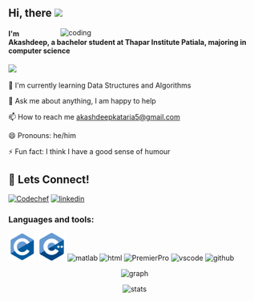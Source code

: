 
## Hi, there <img src="https://raw.githubusercontent.com/wasabeef/wasabeef/master/icons/wave.gif" width=40>

<img align="right" width=400 alt="coding" src="https://camo.githubusercontent.com/c1dcb74cc1c1835b1d716f5051499a2814c683c806b15f04b0eba492863703e9/68747470733a2f2f63646e2e6472696262626c652e636f6d2f75736572732f3733303730332f73637265656e73686f74732f363538313234332f6176656e746f2e676966">

#### I'm Akashdeep, a bachelor student at Thapar Institute Patiala, majoring in computer science

![](https://komarev.com/ghpvc/?username=Akashdeep-k)

🧠 I'm currently learning Data Structures and Algorithms

💬 Ask me about anything, I am happy to help

📫 How to reach me akashdeepkataria5@gmail.com

😄 Pronouns: he/him

⚡️ Fun fact: I think I have a good sense of humour


## 🔗 Lets Connect!
[![Codechef](https://img.shields.io/badge/Codechef-000?style=for-the-badge&logo=ko-fi&logoColor=lightblue)](https://www.codechef.com/users/akashdeep_k)
[![linkedin](https://img.shields.io/badge/linkedin-0A66C2?style=for-the-badge&logo=linkedin&logoColor=white)](https://www.linkedin.com/in/akashdeep-singh-kataria-485b61222/)

### Languages and tools: 

<p align="left">
<img src="https://raw.githubusercontent.com/devicons/devicon/master/icons/c/c-original.svg" alt="c" width="55" height="55"/>
<img src="https://raw.githubusercontent.com/devicons/devicon/master/icons/cplusplus/cplusplus-original.svg" alt="cplusplus" width="55" height="55"/>
<img src="https://cdn.jsdelivr.net/gh/devicons/devicon/icons/matlab/matlab-original.svg" alt="matlab" width="55" height="55"/>
<img src="https://cdn.jsdelivr.net/gh/devicons/devicon/icons/html5/html5-original.svg" alt="html" width="55" height="55"/>
<img src="https://cdn.jsdelivr.net/gh/devicons/devicon/icons/premierepro/premierepro-original.svg" alt="PremierPro" width="55" height="55"/>
<img src="https://cdn.jsdelivr.net/gh/devicons/devicon/icons/vscode/vscode-original.svg" alt="vscode" width="55" height="55"/>
<img src="https://cdn.jsdelivr.net/gh/devicons/devicon/icons/github/github-original.svg" alt="github" width="55" height="55"/>      
</p>

<p align="center"
<a href="https://github.com/Akashdeep-k" ><img alt="graph" src="http://github-profile-summary-cards.vercel.app/api/cards/profile-details?username=Akashdeep-k&theme=nord_dark" width="1000"></a>
</p>

<p align="center"
<a href="https://github.com/Akashdeep-k" ><img alt="stats" src="http://github-profile-summary-cards.vercel.app/api/cards/stats?username=Akashdeep-k&theme=nord_dark"
width="400"></a>
</p>
